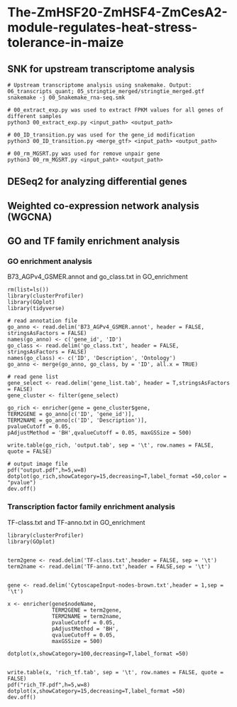 # The-ZmHSF20-ZmHSF4-ZmCesA2-module-regulates-heat-stress-tolerance-in-maize
## SNK for upstream transcriptome analysis

```
# Upstream transcriptome analysis using snakemake. Output: 06_transcripts_quant; 05_stringtie_merged/stringtie_merged.gtf
snakemake -j 00_Snakemake_rna-seq.smk

# 00_extract_exp.py was used to extract FPKM values for all genes of different samples
python3 00_extract_exp.py <input_path> <output_path>

# 00_ID_transition.py was used for the gene_id modification
python3 00_ID_transition.py <merge_gtf> <input_path> <output_path>

# 00_rm_MGSRT.py was used for remove unpair gene
python3 00_rm_MGSRT.py <input_paht> <output_path>
```

## DESeq2 for analyzing differential genes
## Weighted co-expression network analysis (WGCNA)
## GO and TF family enrichment analysis
### GO enrichment analysis
B73_AGPv4_GSMER.annot and go_class.txt in GO_enrichment
```
rm(list=ls())
library(clusterProfiler)
library(GOplot)
library(tidyverse)

# read annotation file
go_anno <- read.delim('B73_AGPv4_GSMER.annot', header = FALSE, stringsAsFactors = FALSE)
names(go_anno) <- c('gene_id', 'ID')
go_class <- read.delim('go_class.txt', header = FALSE, stringsAsFactors = FALSE)
names(go_class) <- c('ID', 'Description', 'Ontology')
go_anno <- merge(go_anno, go_class, by = 'ID', all.x = TRUE)

# read gene list
gene_select <- read.delim('gene_list.tab', header = T,stringsAsFactors = FALSE)
gene_cluster <- filter(gene_select)

go_rich <- enricher(gene = gene_cluster$gene,
TERM2GENE = go_anno[c('ID', 'gene_id')],
TERM2NAME = go_anno[c('ID', 'Description')],
pvalueCutoff = 0.05,
pAdjustMethod = 'BH',qvalueCutoff = 0.05, maxGSSize = 500)

write.table(go_rich, 'output.tab', sep = '\t', row.names = FALSE, quote = FALSE)

# output image file
pdf("output.pdf",h=5,w=8)
dotplot(go_rich,showCategory=15,decreasing=T,label_format =50,color = "pvalue")
dev.off()
```

### Transcription factor family enrichment analysis
TF-class.txt and TF-anno.txt in GO_enrichment
```
library(clusterProfiler)
library(GOplot)


term2gene <- read.delim('TF-class.txt',header = FALSE, sep = '\t')
term2name <- read.delim('TF-anno.txt',header = FALSE,sep = '\t')


gene <- read.delim('CytoscapeInput-nodes-brown.txt',header = 1,sep = '\t')

x <- enricher(gene$nodeName,
              TERM2GENE = term2gene,
              TERM2NAME = term2name,
              pvalueCutoff = 0.05,
              pAdjustMethod = 'BH',
              qvalueCutoff = 0.05, 
              maxGSSize = 500)

dotplot(x,showCategory=100,decreasing=T,label_format =50)


write.table(x, 'rich_tf.tab', sep = '\t', row.names = FALSE, quote = FALSE)
pdf("rich_TF.pdf",h=5,w=8)
dotplot(x,showCategory=15,decreasing=T,label_format =50)
dev.off()
```

